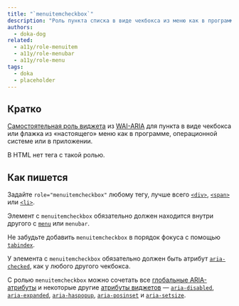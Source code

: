 ```yaml
---
title: "`menuitemcheckbox`"
description: "Роль пункта списка в виде чекбокса из меню как в программе, операционной системе или приложении."
authors:
  - doka-dog
related:
  - a11y/role-menuitem
  - a11y/role-menubar
  - a11y/role-menu
tags:
  - doka
  - placeholder
---
```


## Кратко

[Самостоятельная роль виджета](/a11y/aria-roles/#roli-vidzhetov) из [WAI-ARIA](/a11y/aria-intro/#specifikaciya) для пункта в виде чекбокса или флажка из «настоящего» меню как в программе, операционной системе или в приложении.

В HTML нет тега с такой ролью.

## Как пишется

Задайте `role="menuitemcheckbox"` любому тегу, лучше всего [`<div>`](/html/div/), [`<span>`](/html/span/) или [`<li>`](/html/li/).

Элемент с `menuitemcheckbox` обязательно должен находится внутри другого с [`menu`](/a11y/role-menu/) или `menubar`.

Не забудьте добавить `menuitemcheckbox` в порядок фокуса с помощью [`tabindex`](/html/global-attrs/#tabindex).

У элемента с `menuitemcheckbox` обязательно должен быть атрибут [`aria-checked`](/a11y/aria-checked/), как у любого другого чекбокса.

С ролью `menuitemcheckbox` можно сочетать все [глобальные ARIA-атрибуты](/a11y/aria-attrs/#globalnye-atributy) и некоторые другие [атрибуты виджетов](/a11y/aria-attrs/#atributy-vidzhetov) — [`aria-disabled`](/a11y/aria-disabled/), [`aria-expanded`](/a11y/aria-expanded/), [`aria-haspopup`](/a11y/aria-haspopup/), [`aria-posinset`](/a11y/aria-posinset/) и [`aria-setsize`](/a11y/aria-setsize/).
